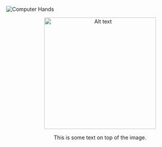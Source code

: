 ![Computer Hands](https://user-images.githubusercontent.com/127683817/281920082-863a7c5e-1ea3-4091-92ac-c9686d255b44.jpg)
<div align="center">
  <img src="https://user-images.githubusercontent.com/127683817/281920082-863a7c5e-1ea3-4091-92ac-c9686d255b44.jpg" alt="Alt text" height="300"/>
  <p>This is some text on top of the image.</p>
</div>


<!--
**jnomad21/jnomad21** is a ✨ _special_ ✨ repository because its `README.md` (this file) appears on your GitHub profile.

Here are some ideas to get you started:

- 🔭 I’m currently working on ...
- 🌱 I’m currently learning ...
- 👯 I’m looking to collaborate on ...
- 🤔 I’m looking for help with ...
- 💬 Ask me about ...
- 📫 How to reach me: ...
- 😄 Pronouns: ...
- ⚡ Fun fact: ...
-->
